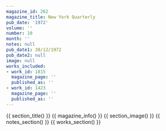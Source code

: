 ```yaml
---
magazine_id: 262
magazine_title: New York Quarterly
pub_date: '1972'
volume: ''
number: 10
month: ''
notes: null
pub_date1: 30/12/1972
pub_date2: null
image: null
works_included:
- work_id: 1815
  magazine_page: ''
  published_as: ''
- work_id: 1423
  magazine_page: ''
  published_as: ''
---
```


{{ section_title() }}
{{ magazine_info() }}
{{ section_image() }}
{{ notes_section() }}
{{ works_section() }}
